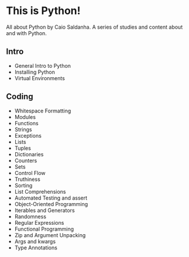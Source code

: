 # This is Python!

All about Python by Caio Saldanha. A series of studies and content about and with Python.

## Intro
- General Intro to Python
- Installing Python
- Virtual Environments

## Coding
- Whitespace Formatting
- Modules
- Functions
- Strings
- Exceptions
- Lists
- Tuples
- Dictionaries
- Counters
- Sets
- Control Flow
- Truthiness
- Sorting
- List Comprehensions
- Automated Testing and assert
- Object-Oriented Programming
- Iterables and Generators
- Randomness
- Regular Expressions
- Functional Programming
- Zip and Argument Unpacking
- Args and kwargs
- Type Annotations